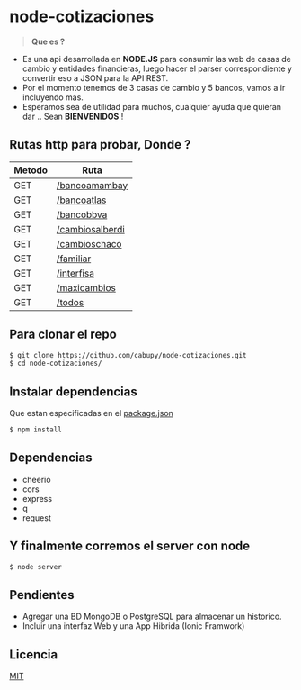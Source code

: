 # node-cotizaciones
> **Que es ?**
  - Es una api desarrollada en **NODE.JS** para consumir las web de casas de cambio y entidades financieras, luego hacer el parser correspondiente y convertir eso a JSON para la API REST.
  - Por el momento tenemos de 3 casas de cambio y 5 bancos, vamos a ir incluyendo mas.
  - Esperamos sea de utilidad para muchos, cualquier ayuda que quieran dar .. Sean **BIENVENIDOS** !

## Rutas http para probar, Donde ?

Metodo | Ruta
------ | -----------------
GET    | [/bancoamambay]
GET    | [/bancoatlas]
GET    | [/bancobbva]
GET    | [/cambiosalberdi]
GET    | [/cambioschaco]
GET    | [/familiar]
GET    | [/interfisa]
GET    | [/maxicambios]
GET    | [/todos]

## Para clonar el repo

```sh
$ git clone https://github.com/cabupy/node-cotizaciones.git
$ cd node-cotizaciones/
```

## Instalar dependencias
Que estan especificadas en el [package.json]

```sh
$ npm install
```

## Dependencias
- cheerio
- cors
- express
- q
- request

## Y finalmente corremos el server con node

```sh
$ node server
```

## Pendientes
- Agregar una BD MongoDB o PostgreSQL para almacenar un historico.
- Incluir una interfaz Web y una App Hibrida (Ionic Framwork)

## Licencia
[MIT]

[/bancoamambay]: http://cotizaciones.cabu.co/bancoamambay
[/bancoatlas]: http://cotizaciones.cabu.co/bancoatlas
[/bancobbva]: http://cotizaciones.cabu.co/bancobbva
[/cambiosalberdi]: http://cotizaciones.cabu.co/cambiosalberdi
[/cambioschaco]: http://cotizaciones.cabu.co/cambioschaco
[/familiar]: http://cotizaciones.cabu.co/familiar
[/interfisa]: http://cotizaciones.cabu.co/interfisa
[/maxicambios]: http://cotizaciones.cabu.co/maxicambios
[/todos]: http://cotizaciones.cabu.co/todos
[mit]: https://github.com/cabupy/node-cotizaciones/blob/master/LICENSE
[package.json]: https://github.com/cabupy/node-cotizaciones/blob/master/package.json
